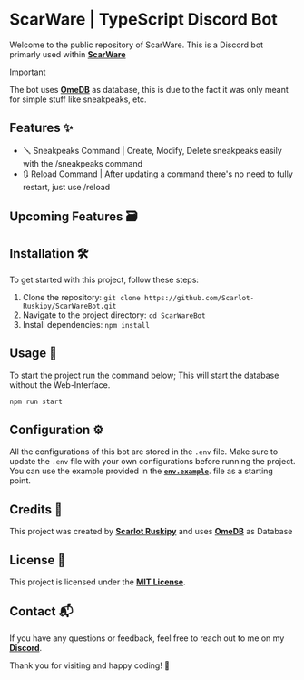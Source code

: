 # ScarWare | TypeScript Discord Bot

Welcome to the public repository of ScarWare. This is a Discord bot primarly used within [**ScarWare**](https://discord.gg/scarware)

> [!IMPORTANT]  
> The bot uses [**OmeDB**](https://github.com/Scarlot-Ruskipy/omedb) as database, this is due to the fact it was only meant for simple stuff like sneakpeaks, etc.

## Features ✨

- 🪛 Sneakpeaks Command | Create, Modify, Delete sneakpeaks easily with the /sneakpeaks command
- 🔃 Reload Command | After updating a command there's no need to fully restart, just use /reload

## Upcoming Features 🗃️

## Installation 🛠️

To get started with this project, follow these steps:

1. Clone the repository: `git clone https://github.com/Scarlot-Ruskipy/ScarWareBot.git`
2. Navigate to the project directory: `cd ScarWareBot`
3. Install dependencies: `npm install`

## Usage 📖

To start the project run the command below; This will start the database without the Web-Interface.

```bash
npm run start
```

## Configuration ⚙️

All the configurations of this bot are stored in the `.env` file.
Make sure to update the `.env` file with your own configurations before running the project. You can use the example provided in the [**`env.example`**](.env.example). file as a starting point.

## Credits 🙏

This project was created by [**Scarlot Ruskipy**](https://github.com/Scarlot-Ruskipy) and uses [**OmeDB**](https://github.com/Scarlot-Ruskipy/omedb) as Database


## License 📜

This project is licensed under the [**MIT License**](LICENSE).

## Contact 📬

If you have any questions or feedback, feel free to reach out to me on my [**Discord**](https://discord.gg/YydQAcfuC7).

Thank you for visiting and happy coding! 🎉